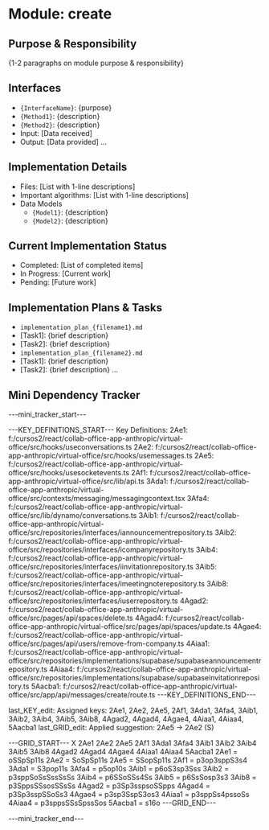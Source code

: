 # Module: create

## Purpose & Responsibility
{1-2 paragraphs on module purpose & responsibility}

## Interfaces
* `{InterfaceName}`: {purpose}
* `{Method1}`: {description}
* `{Method2}`: {description}
* Input: [Data received]
* Output: [Data provided]
...

## Implementation Details
* Files: [List with 1-line descriptions]
* Important algorithms: [List with 1-line descriptions]
* Data Models
    * `{Model1}`: {description}
    * `{Model2}`: {description}

## Current Implementation Status
* Completed: [List of completed items]
* In Progress: [Current work]
* Pending: [Future work]

## Implementation Plans & Tasks
* `implementation_plan_{filename1}.md`
* [Task1]: {brief description}
* [Task2]: {brief description}
* `implementation_plan_{filename2}.md`
* [Task1]: {brief description}
* [Task2]: {brief description} 
...

## Mini Dependency Tracker
---mini_tracker_start---

---KEY_DEFINITIONS_START---
Key Definitions:
2Ae1: f:/cursos2/react/collab-office-app-anthropic/virtual-office/src/hooks/useconversations.ts
2Ae2: f:/cursos2/react/collab-office-app-anthropic/virtual-office/src/hooks/usemessages.ts
2Ae5: f:/cursos2/react/collab-office-app-anthropic/virtual-office/src/hooks/usesocketevents.ts
2Af1: f:/cursos2/react/collab-office-app-anthropic/virtual-office/src/lib/api.ts
3Ada1: f:/cursos2/react/collab-office-app-anthropic/virtual-office/src/contexts/messaging/messagingcontext.tsx
3Afa4: f:/cursos2/react/collab-office-app-anthropic/virtual-office/src/lib/dynamo/conversations.ts
3Aib1: f:/cursos2/react/collab-office-app-anthropic/virtual-office/src/repositories/interfaces/iannouncementrepository.ts
3Aib2: f:/cursos2/react/collab-office-app-anthropic/virtual-office/src/repositories/interfaces/icompanyrepository.ts
3Aib4: f:/cursos2/react/collab-office-app-anthropic/virtual-office/src/repositories/interfaces/iinvitationrepository.ts
3Aib5: f:/cursos2/react/collab-office-app-anthropic/virtual-office/src/repositories/interfaces/imeetingnoterepository.ts
3Aib8: f:/cursos2/react/collab-office-app-anthropic/virtual-office/src/repositories/interfaces/iuserrepository.ts
4Agad2: f:/cursos2/react/collab-office-app-anthropic/virtual-office/src/pages/api/spaces/delete.ts
4Agad4: f:/cursos2/react/collab-office-app-anthropic/virtual-office/src/pages/api/spaces/update.ts
4Agae4: f:/cursos2/react/collab-office-app-anthropic/virtual-office/src/pages/api/users/remove-from-company.ts
4Aiaa1: f:/cursos2/react/collab-office-app-anthropic/virtual-office/src/repositories/implementations/supabase/supabaseannouncementrepository.ts
4Aiaa4: f:/cursos2/react/collab-office-app-anthropic/virtual-office/src/repositories/implementations/supabase/supabaseinvitationrepository.ts
5Aacba1: f:/cursos2/react/collab-office-app-anthropic/virtual-office/src/app/api/messages/create/route.ts
---KEY_DEFINITIONS_END---

last_KEY_edit: Assigned keys: 2Ae1, 2Ae2, 2Ae5, 2Af1, 3Ada1, 3Afa4, 3Aib1, 3Aib2, 3Aib4, 3Aib5, 3Aib8, 4Agad2, 4Agad4, 4Agae4, 4Aiaa1, 4Aiaa4, 5Aacba1
last_GRID_edit: Applied suggestion: 2Ae5 -> 2Ae2 (S)

---GRID_START---
X 2Ae1 2Ae2 2Ae5 2Af1 3Ada1 3Afa4 3Aib1 3Aib2 3Aib4 3Aib5 3Aib8 4Agad2 4Agad4 4Agae4 4Aiaa1 4Aiaa4 5Aacba1
2Ae1 = oSSpSp11s
2Ae2 = SoSpSp11s
2Ae5 = SSopSp11s
2Af1 = p3op3sppS3s4
3Ada1 = S3pop11s
3Afa4 = p5op10s
3Aib1 = p6oS3sp3Sss
3Aib2 = p3sppSoSsSssSsSs
3Aib4 = p6SSoSSs4Ss
3Aib5 = p6SsSosp3s3
3Aib8 = p3SppsSSsosSSsSs
4Agad2 = p3Sp3sspsoSSpps
4Agad4 = p3Sp3sspSSoSs3
4Agae4 = p3sp3SspS3os3
4Aiaa1 = p3sppSs4pssoSs
4Aiaa4 = p3sppsSSsSpssSos
5Aacba1 = s16o
---GRID_END---

---mini_tracker_end---
